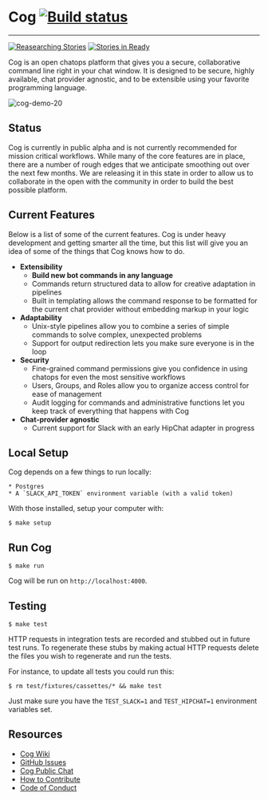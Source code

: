 # Cog  [![Build status](https://badge.buildkite.com/ce01baf77e07a728f3d80575254634c3d63d8a5eda69ba7fb3.svg?branch=master)](https://buildkite.com/operable/cog)

------

[![Reasearching Stories](https://badge.waffle.io/operable/cog.svg?label=research&title=Researching)](http://waffle.io/operable/cog)
[![Stories in Ready](https://badge.waffle.io/operable/cog.svg?label=ready&title=Ready)](http://waffle.io/operable/cog)

Cog is an open chatops platform that gives you a secure, collaborative command line right in your chat window. It is designed to be secure, highly available, chat provider agnostic, and to be extensible using your favorite programming language.

![cog-demo-20](https://cloud.githubusercontent.com/assets/1198/13233523/00b9f602-d982-11e5-9177-9442e3ff54de.gif)

## Status

Cog is currently in public alpha and is not currently recommended for mission critical workflows. While many of the core features are in place, there are a number of rough edges that we anticipate smoothing out over the next few months. We are releasing it in this state in order to allow us to collaborate in the open with the community in order to build the best possible platform.

## Current Features

Below is a list of some of the current features. Cog is under heavy development and getting smarter all the time, but this list will give you an idea of some of the things that Cog knows how to do.

* **Extensibility**
  * __Build new bot commands in any language__
  * Commands return structured data to allow for creative adaptation in pipelines
  * Built in templating allows the command response to be formatted for the current chat provider without embedding markup in your logic
* **Adaptability**
  * Unix-style pipelines allow you to combine a series of simple commands to solve complex, unexpected problems
  * Support for output redirection lets you make sure everyone is in the loop
* **Security**
  * Fine-grained command permissions give you confidence in using chatops for even the most sensitive workflows
  * Users, Groups, and Roles allow you to organize access control for ease of management
  * Audit logging for commands and administrative functions let you keep track of everything that happens with Cog
* **Chat-provider agnostic**
  * Current support for Slack with an early HipChat adapter in progress

## Local Setup

Cog depends on a few things to run locally:

    * Postgres
    * A `SLACK_API_TOKEN` environment variable (with a valid token)

With those installed, setup your computer with:

    $ make setup

## Run Cog

    $ make run

Cog will be run on `http://localhost:4000`.

## Testing

    $ make test

HTTP requests in integration tests are recorded and stubbed out in
future test runs. To regenerate these stubs by making actual HTTP
requests delete the files you wish to regenerate and run the tests.

For instance, to update all tests you could run this:

    $ rm test/fixtures/cassettes/* && make test

Just make sure you have the `TEST_SLACK=1` and `TEST_HIPCHAT=1`
environment variables set.

## Resources

* [Cog Wiki](https://github.com/operable/cog/wiki)
* [GitHub Issues](https://github.com/operable/cog/issues)
* [Cog Public Chat](http://slack.operable.io/)
* [How to Contribute](https://github.com/operable/cog/blob/master/CONTRIBUTING.md)
* [Code of Conduct](https://github.com/operable/cog/blob/master/CODE_OF_CONDUCT.md)
